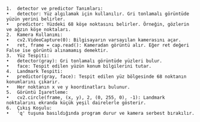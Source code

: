 	1.	detector ve predictor Tanımları:
	•	detector: Yüz algılamak için kullanılır. Gri tonlamalı görüntüde yüzün yerini belirler.
	•	predictor: Yüzdeki 68 köşe noktasını belirler. Örneğin, gözlerin ve ağzın köşe noktaları.
	2.	Kamera Kullanımı:
	•	cv2.VideoCapture(0): Bilgisayarın varsayılan kamerasını açar.
	•	ret, frame = cap.read(): Kameradan görüntü alır. Eğer ret değeri False ise görüntü alınamamış demektir.
	3.	Yüz Tespiti:
	•	detector(gray): Gri tonlamalı görüntüde yüzleri bulur.
	•	face: Tespit edilen yüzün konum bilgilerini tutar.
	4.	Landmark Tespiti:
	•	predictor(gray, face): Tespit edilen yüz bölgesinde 68 noktanın konumlarını çıkarır.
	•	Her noktanın x ve y koordinatları bulunur.
	5.	Görüntü İşaretleme:
	•	cv2.circle(frame, (x, y), 2, (0, 255, 0), -1): Landmark noktalarını ekranda küçük yeşil dairelerle gösterir.
	6.	Çıkış Koşulu:
	•	'q' tuşuna basıldığında program durur ve kamera serbest bırakılır.

